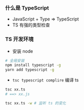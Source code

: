 ### 什么是 TypeScript
- JavaScript + Type => TypeScript
- TS 有强的类型检查

### TS 开发环境
- 安装 node 
```bash
# 全局安装
npm install typescript -g
yarn add typescript -g
```
- `tsc typescript complire` 编译 ts
```bash
tsc xx.ts 
# ==> xx.js

tsc xx.ts -w # 监听 ts 的变化
```